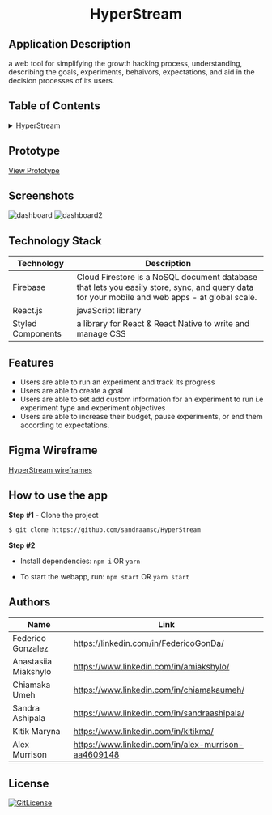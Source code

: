 <!-- Designed for nanoGiants 12.2022 hackathon -->
  <h1 align="center">HyperStream</h1>

## Application Description

a web tool for simplifying the growth hacking process, understanding, describing the goals, experiments, behaivors, expectations, and aid in the decision processes of  its users.

## Table of Contents

<details>
<summary>HyperStream</summary>

- [Application Description](#application-description)
- [Table of Contents](#table-of-contents)
- [Prototype](#prototype)
- [Screenshots](#screenshots)
- [Figma Wireframe](#figma-wireframe)
- [Technology Stack](#technology-stack)
- [Features](#features)
- [How to use the app](#how-to-use-the-app)
- [Authors](#authors)
- [License](#license)

</details>

## Prototype

[View Prototype](https://hyperstream-growth-tool.netlify.app/)

## Screenshots
![dashboard](https://user-images.githubusercontent.com/120281830/206928006-6c6b81c4-d5d7-46cb-91fb-a908e75c3d94.PNG)
![dashboard2](https://user-images.githubusercontent.com/120281830/206928022-443dbc9d-a419-43a1-ba8a-a2837a7d0960.PNG)

## Technology Stack

| Technology                                                    | Description                                                          |
| ------------------------------------------------------------- | -------------------------------------------------------------------- |
| Firebase                                                      | Cloud Firestore is a NoSQL document database that lets you easily store, sync, and query data for your mobile and web apps - at global scale. |
| React.js                                                      | javaScript library                                                   |
| Styled Components                                             | a library for React & React Native to write and manage CSS           |

## Features

- Users are able to run an experiment and track its progress
- Users are able to create a goal
- Users are able to set add custom information for an experiment to run i.e experiment type and experiment objectives
- Users are able to increase their budget, pause experiments, or end them according to expectations.


## Figma Wireframe

[HyperStream wireframes](https://www.figma.com/file/QdZmAGSeF6wA8zsy7Bi12S/Hackathon-design-file?node-id=0%3A1&t=KyRG2mk4TBS6zC1V-0)

## How to use the app

**Step #1** - Clone the project

```bash
$ git clone https://github.com/sandraamsc/HyperStream
```

**Step #2**

- Install dependencies: `npm i` OR `yarn`

- To start the webapp, run: `npm start` OR `yarn start`


## Authors

| Name            | Link                                   |
| --------------- | -------------------------------------- |
| Federico Gonzalez | https://linkedin.com/in/FedericoGonDa/ |
| Anastasiia Miakshylo | https://www.linkedin.com/in/amiakshylo/ |
| Chiamaka Umeh | https://www.linkedin.com/in/chiamakaumeh/ |
| Sandra Ashipala | https://www.linkedin.com/in/sandraashipala/ |
| Kitik Maryna | https://www.linkedin.com/in/kitikma/ |
| Alex Murrison |  https://www.linkedin.com/in/alex-murrison-aa4609148 |

## License

[![GitLicense](https://img.shields.io/badge/License-MIT-lime.svg)](https://github.com/sandraamsc/HyperStream/blob/main/LICENSE)
